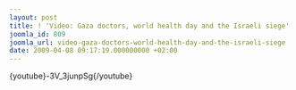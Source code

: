 ```yaml
---
layout: post
title: ! 'Video: Gaza doctors, world health day and the Israeli siege'
joomla_id: 809
joomla_url: video-gaza-doctors-world-health-day-and-the-israeli-siege
date: 2009-04-08 09:17:19.000000000 +02:00
---
```

{youtube}-3V_3junpSg{/youtube}
